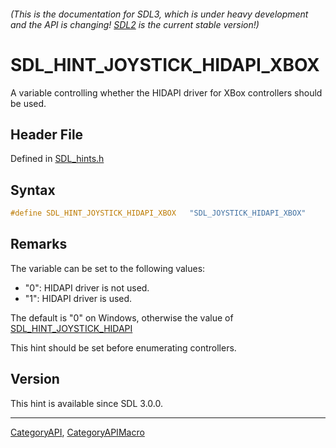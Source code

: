 ###### (This is the documentation for SDL3, which is under heavy development and the API is changing! [SDL2](https://wiki.libsdl.org/SDL2/) is the current stable version!)
# SDL_HINT_JOYSTICK_HIDAPI_XBOX

A variable controlling whether the HIDAPI driver for XBox controllers should be used.

## Header File

Defined in [SDL_hints.h](https://github.com/libsdl-org/SDL/blob/main/include/SDL3/SDL_hints.h)

## Syntax

```c
#define SDL_HINT_JOYSTICK_HIDAPI_XBOX   "SDL_JOYSTICK_HIDAPI_XBOX"
```

## Remarks

The variable can be set to the following values:

- "0": HIDAPI driver is not used.
- "1": HIDAPI driver is used.

The default is "0" on Windows, otherwise the value of
[SDL_HINT_JOYSTICK_HIDAPI](SDL_HINT_JOYSTICK_HIDAPI)

This hint should be set before enumerating controllers.

## Version

This hint is available since SDL 3.0.0.

----
[CategoryAPI](CategoryAPI), [CategoryAPIMacro](CategoryAPIMacro)


